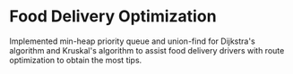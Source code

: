 # Food Delivery Optimization
Implemented min-heap priority queue and union-find for Dijkstra's algorithm and Kruskal's algorithm to assist food delivery drivers with route optimization to obtain the most tips.
